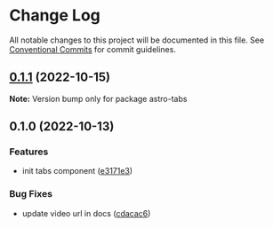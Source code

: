 # Change Log

All notable changes to this project will be documented in this file.
See [Conventional Commits](https://conventionalcommits.org) for commit guidelines.

## [0.1.1](https://github.com/JulianCataldo/web-garden/compare/astro-tabs@0.1.0...astro-tabs@0.1.1) (2022-10-15)

**Note:** Version bump only for package astro-tabs





## 0.1.0 (2022-10-13)


### Features

* init tabs component ([e3171e3](https://github.com/JulianCataldo/web-garden/commit/e3171e3b1f1f8e17cf7e06ce345ad4c9ecbc09c8))


### Bug Fixes

* update video url in docs ([cdacac6](https://github.com/JulianCataldo/web-garden/commit/cdacac68bb68845879eda5267dd53dfbfa90dc96))
